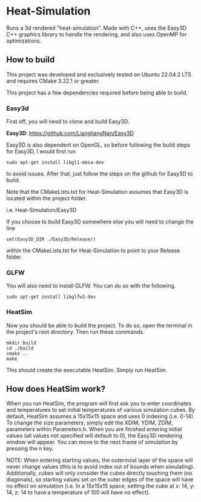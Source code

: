 # Heat-Simulation

Runs a 3d rendered "heat-simulation". Made with C++, uses the Easy3D C++ graphics library to handle the rendering, and also uses OpenMP for optimizations.

## How to build
This project was developed and exclusively tested on Ubuntu 22.04.2 LTS and requires CMake 3.22.1 or greater.

This project has a few dependencies required before being able to build.

### Easy3d
First off, you will need to clone and build Easy3D.


**Easy3D**: https://github.com/LiangliangNan/Easy3D


Easy3D is also dependent on OpenGL, so before following the build steps for Easy3D, I would first run


    sudo apt-get install libgl1-mesa-dev


to avoid issues.
After that, just follow the steps on the github for Easy3D to build.


Note that the CMakeLists.txt for Heat-Simulation assumes that Easy3D is located within the project folder.


i.e. Heat-Simulation/Easy3D


If you choose to build Easy3D somewhere else you will need to change the line 


    set(Easy3D_DIR ./Easy3D/Release/)


within the CMakeLists.txt for Heat-Simulation to point to your Release folder.

### GLFW
You will also need to install GLFW. You can do so with the following.


    sudo apt-get install libglfw3-dev


### HeatSim
Now you should be able to build the project. To do so, open the terminal in the project's root directory. Then run these commands.

    mkdir build
    cd ./build
    cmake ..
    make

This should create the executable HeatSim. Simply run HeatSim.

## How does HeatSim work?

When you run HeatSim, the program will first ask you to enter coordinates and temperatures to set initial temperatures of various simulation cubes. By default, HeatSim assumes a 15x15x15 space and uses 0 indexing (i.e. 0-14). To change the size parameters, simply edit the XDIM, YDIM, ZDIM, parameters within Parameters.h. When you are finished entering initial values (all values not specified will default to 0), the Easy3D rendering window will appear. You can move to the next frame of simulation by pressing the n key.


NOTE: When entering starting values, the outermost layer of the space will never change values (this is to avoid index out of bounds when simulating). Additionally, cubes will only consider the cubes directly touching them (no diagonals), so starting values set on the outer edges of the space will have no effect on simulation (i.e. In a 15x15x15 space, setting the cube at x: 14, y: 14, z: 14 to have a temperature of 100 will have no effect).